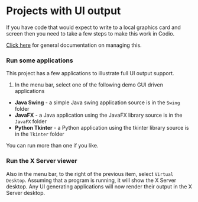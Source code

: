 # Projects with UI output
If you have code that would expect to write to a local graphics card and screen then you need to take a few steps to make this work in Codio.

[Click here](https://docs.codio.com/develop/develop/ide/boxes/installsw/gui.html) for general documentation on managing this.

### Run some applications
This project has a few applications to illustrate full UI output support.

1. In the menu bar, select one of the following demo GUI driven applications

- **Java Swing** - a simple Java swing application source is in the `Swing` folder
- **JavaFX** - a Java application using the JavaFX library source is in the `JavaFX` folder
- **Python Tkinter** - a Python application using the  tkinter library source is in the `Tkinter` folder

You can run more than one if you like.

### Run the X Server viewer
Also in the menu bar, to the right of the previous item, select `Virtual Desktop`. Assuming that a program is running, it will show the X Server desktop. Any UI generating applications will now render their output in the X Server desktop.

